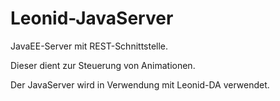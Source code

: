 # Leonid-JavaServer

JavaEE-Server mit REST-Schnittstelle. 

Dieser dient zur Steuerung von Animationen.

Der JavaServer wird in Verwendung mit Leonid-DA verwendet.
